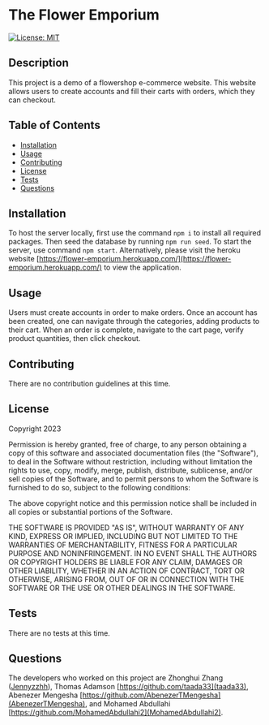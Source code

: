 
# The Flower Emporium
[![License: MIT](https://img.shields.io/badge/License-MIT-yellow.svg)](https://opensource.org/licenses/MIT)

  
## Description

This project is a demo of a flowershop e-commerce website. This website allows users to create accounts and fill their carts with orders, which they can checkout.


## Table of Contents

- [Installation](#installation)
- [Usage](#usage)
- [Contributing](#contributing)
- [License](#license)
- [Tests](#tests)
- [Questions](#questions)

## Installation

To host the server locally, first use the command ```npm i``` to install all required packages. Then seed the database by running ```npm run seed```. To start the server, use command ```npm start```. Alternatively, please visit the heroku website [https://flower-emporium.herokuapp.com/](https://flower-emporium.herokuapp.com/) to view the application.

## Usage

Users must create accounts in order to make orders. Once an account has been created, one can navigate through the categories, adding products to their cart. When an order is complete, navigate to the cart page, verify product quantities, then click checkout.
    
## Contributing

There are no contribution guidelines at this time.

## License 
    
Copyright 2023

Permission is hereby granted, free of charge, to any person obtaining a copy of this software and associated documentation files (the "Software"), to deal in the Software without restriction, including without limitation the rights to use, copy, modify, merge, publish, distribute, sublicense, and/or sell copies of the Software, and to permit persons to whom the Software is furnished to do so, subject to the following conditions:

The above copyright notice and this permission notice shall be included in all copies or substantial portions of the Software.

THE SOFTWARE IS PROVIDED "AS IS", WITHOUT WARRANTY OF ANY KIND, EXPRESS OR IMPLIED, INCLUDING BUT NOT LIMITED TO THE WARRANTIES OF MERCHANTABILITY, FITNESS FOR A PARTICULAR PURPOSE AND NONINFRINGEMENT. IN NO EVENT SHALL THE AUTHORS OR COPYRIGHT HOLDERS BE LIABLE FOR ANY CLAIM, DAMAGES OR OTHER LIABILITY, WHETHER IN AN ACTION OF CONTRACT, TORT OR OTHERWISE, ARISING FROM, OUT OF OR IN CONNECTION WITH THE SOFTWARE OR THE USE OR OTHER DEALINGS IN THE SOFTWARE.

## Tests

There are no tests at this time.

## Questions

The developers who worked on this project are Zhonghui Zhang ([Jennyzzhh](https://github.com/Jennyzzhh)), Thomas Adamson [https://github.com/taada33](taada33), Abenezer Mengesha [https://github.com/AbenezerTMengesha](AbenezerTMengesha), and Mohamed Abdullahi [https://github.com/MohamedAbdullahi2](MohamedAbdullahi2).

